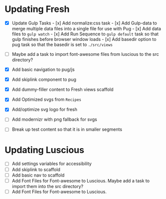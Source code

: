 # Updating Fresh

- [x] Update Gulp Tasks
      - [x] Add normalize:css task
      - [x] Add Gulp-data to merge multiple data files into a single file for use with Pug
      - [x] Add data files to `gulp watch`
      - [x] Add Run Sequence to `gulp default` task so that gulp finishes before browser window loads
      - [x] Add basedir option to pug task so that the basedir is set to `./src/views`
- [ ]  Maybe add a task to import font-awesome files from luscious to the src directory?
- [x] Add basic navigation to pug/js
- [x] Add skiplink component to pug
- [x] Add dummy-filler content to Fresh views scaffold
- [x] Add Optimized svgs from `Recipes`
- [x] Add/optimize svg logo for fresh
- [ ] Add modernizr with png fallback for svgs
- [ ] Break up test content so that it is in smaller segments



# Updating Luscious

- [ ] Add settings variables for accessibility
- [ ] Add skiplink to scaffold
- [ ] Add basic nav to scaffold
- [ ] Add Font Files for Font-awesome to Luscious. Maybe add a task to import them into the src directory?
- [ ] Add Font Files for Font-awesome to Luscious.
